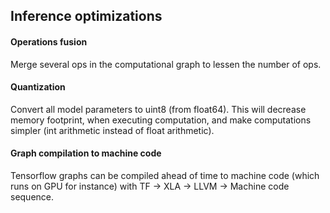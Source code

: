 ## Inference optimizations

#### Operations fusion
Merge several ops in the computational graph to lessen the number of ops.

#### Quantization
Convert all model parameters to uint8 (from float64). This will decrease memory footprint, when executing computation, and make computations simpler (int arithmetic instead of float arithmetic).

#### Graph compilation to machine code
Tensorflow graphs can be compiled ahead of time to machine code (which runs on GPU for instance) with TF -> XLA -> LLVM -> Machine code sequence.
